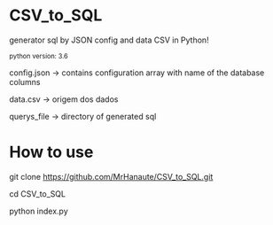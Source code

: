# CSV_to_SQL
generator sql by JSON config and data CSV in Python!

<sup>python version: 3.6<sup/>
  
config.json -> contains configuration array with name of the database columns

data.csv -> origem dos dados

querys_file -> directory of generated sql

# How to use
git clone https://github.com/MrHanaute/CSV_to_SQL.git

cd CSV_to_SQL 

python index.py
